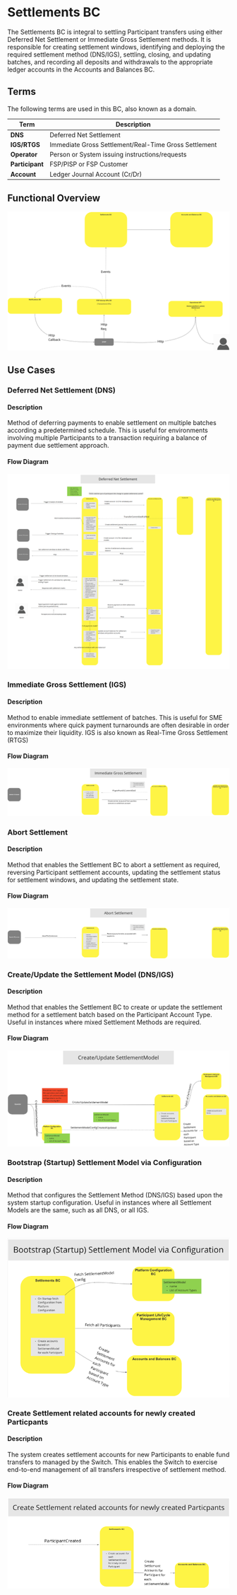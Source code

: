 # Settlements BC

The Settlements BC is integral to settling Participant transfers using either Deferred Net Settlement or Immediate Gross Settlement methods. It is responsible for creating settlement windows, identifying and deploying the required settlement method (DNS/IGS), settling, closing, and updating batches, and recording all deposits and withdrawals to the appropriate ledger accounts in the Accounts and Balances BC.

## Terms

The following terms are used in this BC, also known as a domain.

| Term     | Description  |
| -------- | ------------ |
| **DNS** | Deferred Net Settlement |
| **IGS/RTGS** | Immediate Gross Settlement/Real-Time Gross Settlement |
| **Operator** | Person or System issuing instructions/requests |
| **Participant** | FSP/PISP or FSP Customer |
| **Account** | Ledger Journal Account (Cr/Dr) |

## Functional Overview

![Use Case - Functional Overview](./assets/settleFunctionalOverview_20210826.png)
>

## Use Cases

### Deferred Net Settlement (DNS)

#### Description
Method of deferring payments to enable settlement on multiple batches according a predetermined schedule.  This is useful for environments involving multiple Participants to a transaction requiring a balance of payment due settlement approach.

#### Flow Diagram

![Use Case - Deferred Net Settlement (DNS)](./assets/settleDeferredNet_20210827.png)
>

### Immediate Gross Settlement (IGS)

#### Description
Method to enable immediate settlement of batches.  This is useful for SME environments where quick payment turnarounds are often desirable in order to maximize their liquidity.  IGS is also known as Real-Time Gross Settlement (RTGS)

#### Flow Diagram

![Use Case - Immediate Gross Settlement (IGS)](./assets/settleImediateGross_20210827.png)
>

### Abort Settlement

#### Description
Method that enables the Settlement BC to abort a settlement as required, reversing Participant settlement accounts, updating the settlement status for settlement windows, and updating the settlement state.

#### Flow Diagram

![Use Case - Abort Settlement](./assets/settleAbortSettle_20210827.png)
>

### Create/Update the Settlement Model (DNS/IGS)

#### Description
Method that enables the Settlement BC to create or update the settlement method for a settlement batch based on the Participant Account Type.  Useful in instances where mixed Settlement Methods are required.

#### Flow Diagram

![Use Case - Create/Update the Settlement Model (DNS/IGS)](./assets/settleCreateUpdateModel_20210827.png)
>

### Bootstrap (Startup) Settlement Model via Configuration

#### Description
Method that configures the Settlement Method (DNS/IGS) based upon the system startup configuration.  Useful in instances where all Settlement Models are the same, such as all DNS, or all IGS.

#### Flow Diagram

![Use Case - Bootstrap (Startup) Settlement Model via Configuration](./assets/ML2RA_BootSettleModelViaConfig_settlements_20220124.png)
>

### Create Settlement related accounts for newly created Particpants

#### Description
The system creates settlement accounts for new Participants to enable fund transfers to managed by the Switch.  This enables the Switch to exercise end-to-end management of all transfers irrespective of settlement method.

#### Flow Diagram

![Use Case - Create Settlement related accounts for newly created Particpants](./assets/settleCreateSettleAccountsNewPart_20210827.png)
>

<!-- Footnotes themselves at the bottom. -->
<!-- ## Notes -->

[^1]: Common Interfaces: [Mojaloop Common Interface List](../../commonInterfaces.md)
